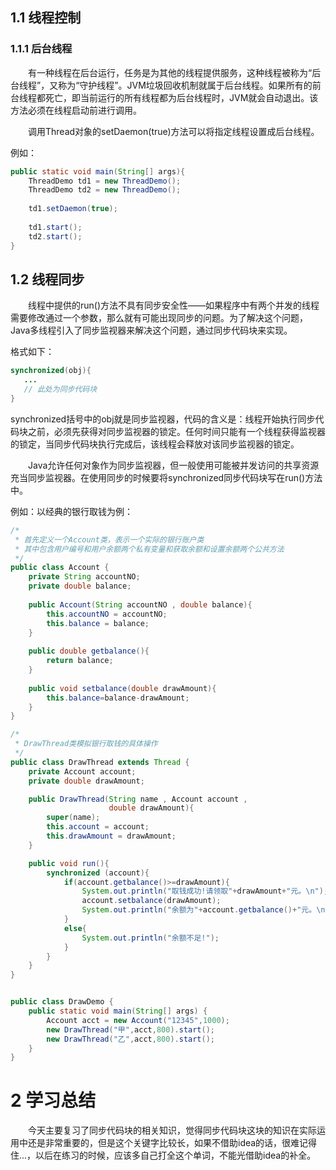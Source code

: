## 1.1 线程控制

### 1.1.1 后台线程

&emsp;&emsp;有一种线程在后台运行，任务是为其他的线程提供服务，这种线程被称为“后台线程”，又称为“守护线程”。JVM垃圾回收机制就属于后台线程。如果所有的前台线程都死亡，即当前运行的所有线程都为后台线程时，JVM就会自动退出。该方法必须在线程启动前进行调用。

&emsp;&emsp;调用Thread对象的setDaemon(true)方法可以将指定线程设置成后台线程。

例如：

```java
public static void main(String[] args){
    ThreadDemo td1 = new ThreadDemo();
    ThreadDemo td2 = new ThreadDemo();
    
    td1.setDaemon(true);
    
    td1.start();
    td2.start();
}
```

## 1.2 线程同步

&emsp;&emsp;线程中提供的run()方法不具有同步安全性——如果程序中有两个并发的线程需要修改通过一个参数，那么就有可能出现同步的问题。为了解决这个问题，Java多线程引入了同步监视器来解决这个问题，通过同步代码块来实现。

格式如下：

```java
synchronized(obj){
   ...
   // 此处为同步代码块
}
```

synchronized括号中的obj就是同步监视器，代码的含义是：线程开始执行同步代码块之前，必须先获得对同步监视器的锁定。任何时间只能有一个线程获得监视器的锁定，当同步代码块执行完成后，该线程会释放对该同步监视器的锁定。

&emsp;&emsp;Java允许任何对象作为同步监视器，但一般使用可能被并发访问的共享资源充当同步监视器。在使用同步的时候要将synchronized同步代码块写在run()方法中。

例如：以经典的银行取钱为例：

```java
/*
 * 首先定义一个Account类，表示一个实际的银行账户类
 * 其中包含用户编号和用户余额两个私有变量和获取余额和设置余额两个公共方法
 */
public class Account {
    private String accountNO;
    private double balance;
    
    public Account(String accountNO , double balance){
        this.accountNO = accountNO;
        this.balance = balance;
    }
    
    public double getbalance(){
        return balance;
    }
    
    public void setbalance(double drawAmount){
        this.balance=balance-drawAmount;
    }
}

/*
 * DrawThread类模拟银行取钱的具体操作
 */
public class DrawThread extends Thread {
    private Account account;
    private double drawAmount;

    public DrawThread(String name , Account account ,
                      double drawAmount){
        super(name);
        this.account = account;
        this.drawAmount = drawAmount;
    }

    public void run(){
        synchronized (account){
            if(account.getbalance()>=drawAmount){
                System.out.println("取钱成功!请领取"+drawAmount+"元。\n");
                account.setbalance(drawAmount);
                System.out.println("余额为"+account.getbalance()+"元。\n");
            }
            else{
                System.out.println("余额不足!");
            }
        }
    }
}


public class DrawDemo {
    public static void main(String[] args) {
        Account acct = new Account("12345",1000);
        new DrawThread("甲",acct,800).start();
        new DrawThread("乙",acct,800).start();
    }
}

```

# 2 学习总结

&emsp;&emsp;今天主要复习了同步代码块的相关知识，觉得同步代码块这块的知识在实际运用中还是非常重要的，但是这个关键字比较长，如果不借助idea的话，很难记得住...，以后在练习的时候，应该多自己打全这个单词，不能光借助idea的补全。



 